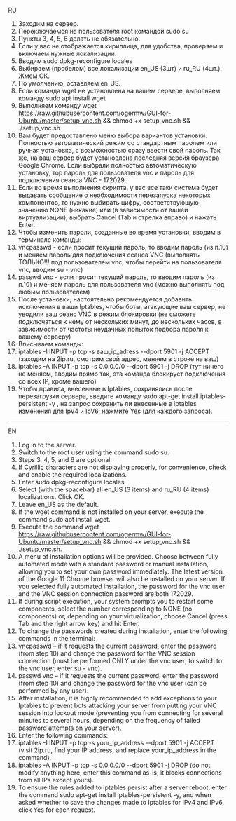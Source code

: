 RU
1. Заходим на сервер.
2. Переключаемся на пользователя root командой sudo su
3. Пункты 3, 4, 5, 6 делать не обязательно.
4. Если у вас не отображается кириллица, для удобства, проверяем и включаем нужные локализации.
5. Вводим sudo dpkg-reconfigure locales
6. Выбираем (пробелом) все локализации en_US (3шт) и ru_RU (4шт.). Жмем ОК.
7. По умолчанию, оставляем en_US.
8. Если команда wget не установлена на вашем сервере, выполняем команду sudo apt install wget
9. Выполняем команду wget https://raw.githubusercontent.com/ogermw/GUI-for-Ubuntu/master/setup_vnc.sh && chmod +x setup_vnc.sh && ./setup_vnc.sh
10. Вам будет предоставлено меню выбора вариантов установки. Полностью автоматический режим со стандартным паролем или ручная установка, с возможностью сразу ввести свой пароль. Так же, на ваш сервер будет установлена последняя версия браузера Google Chrome. Если выбрали полностью автоматическую установку, тор пароль для пользователя vnc и пароль для подключения сеанса VNC - 172029.
11. Если во время выполнения скрипта, у вас все таки система будет выдавать сообщение о необходимости перезапуска некоторых компонентов, то нужно выбирать цифру, соответствующую значению NONE (никакие) или (в зависимости от вашей виртуализации), выбрать Cancel (Tab и стрелка вправо) и нажать Enter.
12. Чтобы изменить пароли, созданные во время установки, вводим в терминале команды:
13. vncpasswd - если просит текущий пароль, то вводим пароль (из п.10) и меняем пароль для подключения сеанса VNC (выполнять ТОЛЬКО!!! под пользователем vnc, чтобы перейти на пользователя vnc, вводим su - vnc)
14. passwd vnc - если просит текущий пароль, то вводим пароль (из п.10) и меняем пароль для пользователя vnc (можно выполнять под любым пользователем)
15. После установки, настоятельно рекомендуется добавить исключения в ваши Iptables, чтобы боты, атакующие ваш сервер, не уводили ваш сеанс VNC в режим блокировки (не сможете подключаться к нему от нескольких минут, до нескольких часов, в зависимости от частоты неудачных попыток подбора пароля к вашему серверу)
16. Вписываем команды:
17. iptables -I INPUT -p tcp -s ваш_ip_adress --dport 5901 -j ACCEPT  (заходим на 2ip.ru, смотрим свой адрес, меняем в строке на ваш)
18. iptables -A INPUT -p tcp -s 0.0.0.0/0 --dport 5901 -j DROP  (тут ничего не меняем, вводим прямо так, эта команда блокирует подключения со всех IP, кроме вашего)
19. Чтобы правила, внесенные в Iptables, сохранялись после перезагрузки сервера, введите команду sudo apt-get install iptables-persistent -y , на запрос сохранить ли внесенные в Iptables изменения для IpV4 и IpV6, нажмите Yes (для каждого запроса).
    
_________________________________________________________________________________________________________________________________________________________________________________________________________________________________

EN
1. Log in to the server.
2. Switch to the root user using the command sudo su.
3. Steps 3, 4, 5, and 6 are optional.
4. If Cyrillic characters are not displaying properly, for convenience, check and enable the required localizations.
5. Enter sudo dpkg-reconfigure locales.
6. Select (with the spacebar) all en_US (3 items) and ru_RU (4 items) localizations. Click OK.
7. Leave en_US as the default.
8. If the wget command is not installed on your server, execute the command sudo apt install wget.
9. Execute the command wget https://raw.githubusercontent.com/ogermw/GUI-for-Ubuntu/master/setup_vnc.sh && chmod +x setup_vnc.sh && ./setup_vnc.sh.
10. A menu of installation options will be provided. Choose between fully automated mode with a standard password or manual installation, allowing you to set your own password immediately. The latest version of the Google 11 Chrome browser will also be installed on your server. If you selected fully automated installation, the password for the vnc user and the VNC session connection password are both 172029.
11. If during script execution, your system prompts you to restart some components, select the number corresponding to NONE (no components) or, depending on your virtualization, choose Cancel (press Tab and the right arrow key) and hit Enter.
12. To change the passwords created during installation, enter the following commands in the terminal:
13. vncpasswd – if it requests the current password, enter the password (from step 10) and change the password for the VNC session connection (must be performed ONLY under the vnc user; to switch to the vnc user, enter su - vnc).
14. passwd vnc – if it requests the current password, enter the password (from step 10) and change the password for the vnc user (can be performed by any user).
15. After installation, it is highly recommended to add exceptions to your Iptables to prevent bots attacking your server from putting your VNC session into lockout mode (preventing you from connecting for several minutes to several hours, depending on the frequency of failed password attempts on your server).
16. Enter the following commands:
17. iptables -I INPUT -p tcp -s your_ip_address --dport 5901 -j ACCEPT (visit 2ip.ru, find your IP address, and replace your_ip_address in the command).
18. iptables -A INPUT -p tcp -s 0.0.0.0/0 --dport 5901 -j DROP (do not modify anything here, enter this command as-is; it blocks connections from all IPs except yours).
19. To ensure the rules added to Iptables persist after a server reboot, enter the command sudo apt-get install iptables-persistent -y, and when asked whether to save the changes made to Iptables for IPv4 and IPv6, click Yes for each request.
